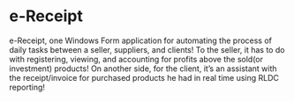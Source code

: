 # e-Receipt
e-Receipt, one Windows Form application for automating the process of daily tasks between a seller, suppliers, and clients! 
To the seller, it has to do with registering, viewing, and accounting for profits above the sold(or investment) products! On another side, for the client, it’s an assistant with the receipt/invoice for purchased products he had in real time using RLDC reporting! 


